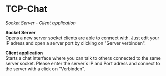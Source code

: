 # TCP-Chat
<i>Socket Server - Client application</i>

<b>Socket Server</b><br>
Opens a new server socket clients are able to connect with. Just edit your IP adress and open a server port by clicking on "Server verbinden".

<b>Client application</b><br>
Starts a chat interface where you can talk to others connected to the same server socket. Please enter the server´s IP and Port adress and connect to the server with a click on "Verbinden".

